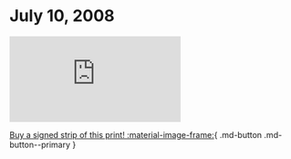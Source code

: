 # July 10, 2008

![](https://www.achewood.com/comic.php?date=07102008)

[Buy a signed strip of this print! :material-image-frame:](https://achewood-holiday-pop-up.myshopify.com/products/strip#07102008){ .md-button .md-button--primary }
